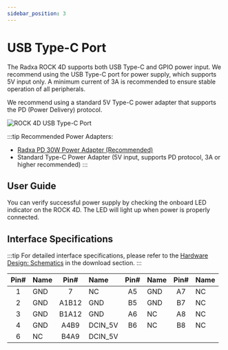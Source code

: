 ```yaml
---
sidebar_position: 3
---
```


# USB Type-C Port

The Radxa ROCK 4D supports both USB Type-C and GPIO power input. We recommend using the USB Type-C port for power supply, which supports 5V input only. A minimum current of 3A is recommended to ensure stable operation of all peripherals.

We recommend using a standard 5V Type-C power adapter that supports the PD (Power Delivery) protocol.

<div style={{textAlign: 'center'}}>
  <img src="/img/rock4/4d/rock4d-typec.webp" style={{width: '100%', maxWidth: '1200px'}} alt="ROCK 4D USB Type-C Port" />
</div>

:::tip
Recommended Power Adapters:

- [Radxa PD 30W Power Adapter (Recommended)](https://radxa.com/products/accessories/power-pd-30w)
- Standard Type-C Power Adapter (5V input, supports PD protocol, 3A or higher recommended)
  :::

## User Guide

You can verify successful power supply by checking the onboard LED indicator on the ROCK 4D. The LED will light up when power is properly connected.

## Interface Specifications

:::tip
For detailed interface specifications, please refer to the [Hardware Design: Schematics](../download) in the download section.
:::

| Pin# | Name | Pin#  | Name    | Pin# | Name | Pin# | Name |
| :--: | :--- | :---: | :------ | :--: | :--- | :--: | :--- |
|  1   | GND  |   7   | NC      |  A5  | GND  |  A7  | NC   |
|  2   | GND  | A1B12 | GND     |  B5  | GND  |  B7  | NC   |
|  3   | GND  | B1A12 | GND     |  A6  | NC   |  A8  | NC   |
|  4   | GND  | A4B9  | DCIN_5V |  B6  | NC   |  B8  | NC   |
|  6   | NC   | B4A9  | DCIN_5V |      |      |      |      |

